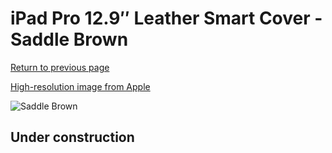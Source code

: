# iPad Pro 12.9″ Leather Smart Cover - Saddle Brown

[Return to previous page](/ipad_pro129)

[High-resolution image from Apple](https://store.storeimages.cdn-apple.com/8756/as-images.apple.com/is/MPV12?wid=4500&hei=4500&fmt=png)

<div style="width: 512px"><img src="/almost_uncompressed/MPV12.webp" alt="Saddle Brown"></div>

## Under construction
